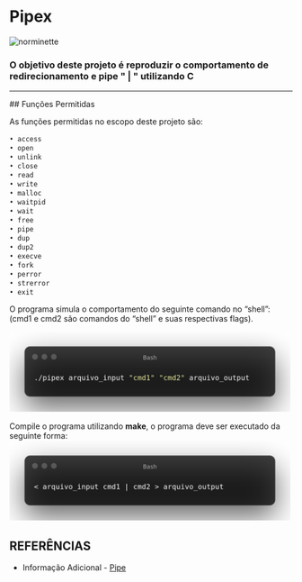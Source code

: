 # Pipex
![norminette](https://github.com/andersonhsporto/ft-pipex/workflows/norminette/badge.svg)
### O objetivo deste projeto é reproduzir o comportamento de redirecionamento e pipe " | " utilizando C
<hr>
## Funções Permitidas



As funções permitidas no escopo deste projeto são:
```
• access
• open
• unlink
• close
• read
• write
• malloc
• waitpid
• wait
• free
• pipe
• dup
• dup2
• execve
• fork
• perror
• strerror
• exit
```
O programa simula o comportamento do seguinte comando no “shell”: (cmd1 e cmd2 são comandos do “shell” e suas respectivas flags).

<img src="https://github.com/andersonhsporto/ft-pipex/blob/master/img/0-bash.png" width="500" height=auto/>

Compile o programa utilizando **make**, o programa deve ser executado da seguinte forma:
<img src="https://github.com/andersonhsporto/ft-pipex/blob/master/img/1-bash.png" width="500" height=auto/>


##



## REFERÊNCIAS
* Informação Adicional - [Pipe](https://www.ppgia.pucpr.br/pt/arquivos/techdocs/linux/foca-iniciante/ch-redir.html)
